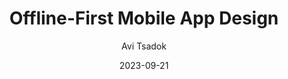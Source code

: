 ---
slug: "/talks/swift-connection/september-2023/avi-tsadok-offline-first-mobile-app-design"
date: 2023-09-21
title: "Offline-First Mobile App Design"
author: "Avi Tsadok"
video: V9Dcrnjg_n4
thumbnail: https:/async-assets.s3.eu-west-3.amazonaws.com/thumbnails/V9Dcrnjg_n4.jpg
slides: 
tags: []
year: 2023
conference: swift-connection
edition: september-2023
transcript:  
allow_ads: false
---
